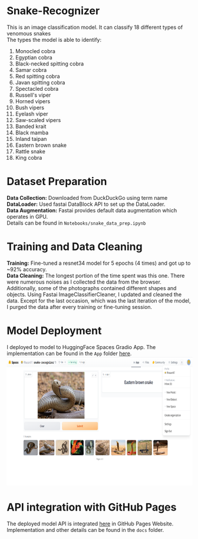# Snake-Recognizer
This is an image classification model. It can classify 18 different types of venomous snakes <br/>
The types the model is able to identify:<br/>
1. Monocled cobra
2. Egyptian cobra
3. Black-necked spitting cobra
4. Samar cobra
5. Red spitting cobra
6. Javan spitting cobra
7. Spectacled cobra
8. Russell's viper
9. Horned vipers
10. Bush vipers
11. Eyelash viper
12. Saw-scaled vipers
13. Banded krait
14. Black mamba
15. Inland taipan
16. Eastern brown snake
17. Rattle snake
18. King cobra



# Dataset Preparation
**Data Collection:** Downloaded from DuckDuckGo using term name <br/>
**DataLoader:** Used fastai DataBlock API to set up the DataLoader. <br/>
**Data Augmentation:** Fastai provides default data augmentation which operates in GPU. <br/>
Details can be found in `Notebooks/snake_data_prep.ipynb`

# Training and Data Cleaning
**Training:** Fine-tuned a resnet34 model for 5 epochs (4 times) and got up to ~92% accuracy. <br/>
**Data Cleaning:** The longest portion of the time spent was this one. There were numerous noises as I collected the data from the browser. Additionally, some of the photographs contained different shapes and objects. Using Fastai ImageClassifierCleaner, I updated and cleaned the data. Except for the last occasion, which was the last iteration of the model, I purged the data after every training or fine-tuning session. <br/>

# Model Deployment
I deployed to model to HuggingFace Spaces Gradio App. The implementation can be found in the `App` folder [here](https://huggingface.co/spaces/Rhasan97/snake-recognizer). <br/>
<img src = "App/gradio app.png" width="700" height="350">

# API integration with GitHub Pages
The deployed model API is integrated [here](https://rhasan97.github.io/Snake-Recognizer/) in GitHub Pages Website. Implementation and other details can be found in the `docs` folder.
